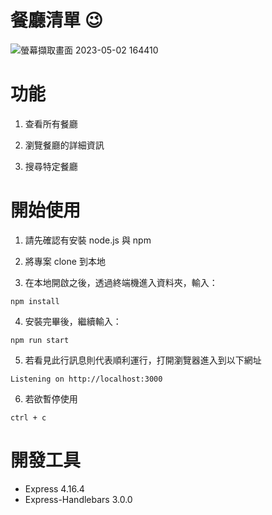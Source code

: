 # 餐廳清單 :wink:

![螢幕擷取畫面 2023-05-02 164410](https://user-images.githubusercontent.com/115865251/235627761-9c308f80-276a-4eb8-9610-4de55ac287c6.jpg)


<h1> 功能 </h1>

1. 查看所有餐廳

2. 瀏覽餐廳的詳細資訊

3. 搜尋特定餐廳

# 開始使用 

1. 請先確認有安裝 node.js 與 npm

2. 將專案 clone 到本地

3. 在本地開啟之後，透過終端機進入資料夾，輸入：
```
npm install
```

4. 安裝完畢後，繼續輸入：
```
npm run start
```
5. 若看見此行訊息則代表順利運行，打開瀏覽器進入到以下網址
```
Listening on http://localhost:3000
```
6. 若欲暫停使用
```
ctrl + c
```

# 開發工具


- Express 4.16.4
- Express-Handlebars 3.0.0


